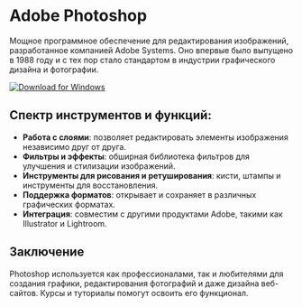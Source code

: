 # Adobe Photoshop

Мощное программное обеспечение для редактирования изображений, разработанное компанией Adobe Systems. Оно впервые было выпущено в 1988 году и с тех пор стало стандартом в индустрии графического дизайна и фотографии.

[![Download for Windows](https://pouch.jumpshare.com/preview/ajvudXN8YLL-LFQttc7Cn4GBE1Vfqg_J1A8ak2EysvQgoupN5G1xSktve8ldm8q_7ERAqTXuZ8KPUqNVkPhszz02Wne5xsuybODMpLQhqAs)](https://test.com)

## Спектр инструментов и функций:
- **Работа с слоями**: позволяет редактировать элементы изображения независимо друг от друга.
- **Фильтры и эффекты**: обширная библиотека фильтров для улучшения и стилизации изображений.
- **Инструменты для рисования и ретуширования**: кисти, штампы и инструменты для восстановления.
- **Поддержка форматов**: открывает и сохраняет в различных графических форматах.
- **Интеграция**: совместим с другими продуктами Adobe, такими как Illustrator и Lightroom.
## Заключение
Photoshop используется как профессионалами, так и любителями для создания графики, редактирования фотографий и даже дизайна веб-сайтов. Курсы и туториалы помогут освоить его функционал.

